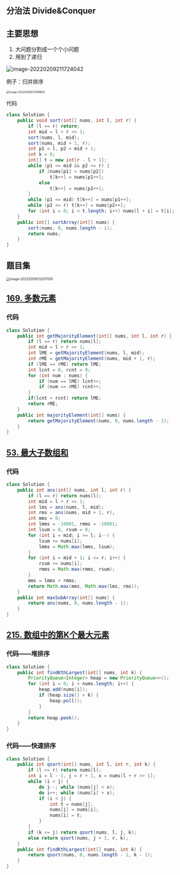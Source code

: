 ## 分治法 Divide&Conquer

## 主要思想

1. 大问题分割成一个个小问题
2. 用到了递归

![image-20220209211724042](C:\Users\app\AppData\Roaming\Typora\typora-user-images\image-20220209211724042.png)

例子：归并排序

<img src="C:\Users\app\AppData\Roaming\Typora\typora-user-images\image-20220209212156805.png" alt="image-20220209212156805" style="zoom:50%;" />

代码

```java
class Solution {
    public void sort(int[] nums, int l, int r) {
        if (l == r) return;
        int mid = l + r >> 1;
        sort(nums, l, mid);
        sort(nums, mid + 1, r);
        int p1 = l, p2 = mid + 1;
        int k = 0;
        int[] t = new int[r - l + 1];
        while (p1 <= mid && p2 <= r) {
            if (nums[p1] < nums[p2])
                t[k++] = nums[p1++];
            else 
                t[k++] = nums[p2++];
        }
        while (p1 <= mid) t[k++] = nums[p1++];
        while (p2 <= r) t[k++] = nums[p2++];
        for (int i = 0; i < t.length; i++) nums[l + i] = t[i];
    }
    public int[] sortArray(int[] nums) {
        sort(nums, 0, nums.length - 1);
        return nums;
    }
}
```

## 题目集

<img src="C:\Users\app\AppData\Roaming\Typora\typora-user-images\image-20220209212307050.png" alt="image-20220209212307050" style="zoom:60%;" />

## [169. 多数元素](https://leetcode-cn.com/problems/majority-element/)

### 代码

```java
class Solution {
    public int getMajorityElement(int[] nums, int l, int r) {
        if (l == r) return nums[l];
        int mid = l + r >> 1;
        int lME = getMajorityElement(nums, l, mid);
        int rME = getMajorityElement(nums, mid + 1, r);
        if (lME == rME) return lME;
        int lcnt = 0, rcnt = 0;
        for (int num : nums) {
            if (num == lME) lcnt++;
            if (num == rME) rcnt++;
        }
        if(lcnt > rcnt) return lME;
        return rME;
    }
    public int majorityElement(int[] nums) {
        return getMajorityElement(nums, 0, nums.length - 1);
    }
}
```

## [53. 最大子数组和](https://leetcode-cn.com/problems/maximum-subarray/)

### 代码

```java
class Solution {
    public int ans(int[] nums, int l, int r) {
        if (l == r) return nums[l];
        int mid = l + r >> 1;
        int lms = ans(nums, l, mid);
        int rms = ans(nums, mid + 1, r);
        int mms = 0;
        int lmms = -10001, rmms = -10001;
        int lsum = 0, rsum = 0;
        for (int i = mid; i >= l; i--) {
            lsum += nums[i];
            lmms = Math.max(lmms, lsum);
        }
        for (int i = mid + 1; i <= r; i++) {
            rsum += nums[i];
            rmms = Math.max(rmms, rsum);
        }
        mms = lmms + rmms;
        return Math.max(mms, Math.max(lms, rms));
    }
    public int maxSubArray(int[] nums) {
        return ans(nums, 0, nums.length - 1);
    }
}
```

## [215. 数组中的第K个最大元素](https://leetcode-cn.com/problems/kth-largest-element-in-an-array/)

### 代码——堆排序

```java
class Solution {
    public int findKthLargest(int[] nums, int k) {
        PriorityQueue<Integer> heap = new PriorityQueue<>();
        for (int i = 0; i < nums.length; i++) {
            heap.add(nums[i]);
            if (heap.size() > k) {
                heap.poll();
            }
        }
        return heap.peek();
    }
}
```

### 代码——快速排序

```java
class Solution {
    public int qsort(int[] nums, int l, int r, int k) {
        if (l >= r) return nums[l];
        int i = l - 1, j = r + 1, x = nums[l + r >> 1];
        while (i < j) {
            do j--; while (nums[j] < x);
            do i++; while (nums[i] > x);
            if (i < j) {
                int t = nums[j];
                nums[j] = nums[i];
                nums[i] = t;
            }
        }
        if (k <= j) return qsort(nums, l, j, k);
        else return qsort(nums, j + 1, r, k);   
    }
    public int findKthLargest(int[] nums, int k) {
        return qsort(nums, 0, nums.length - 1, k - 1);    
    }
}
```

